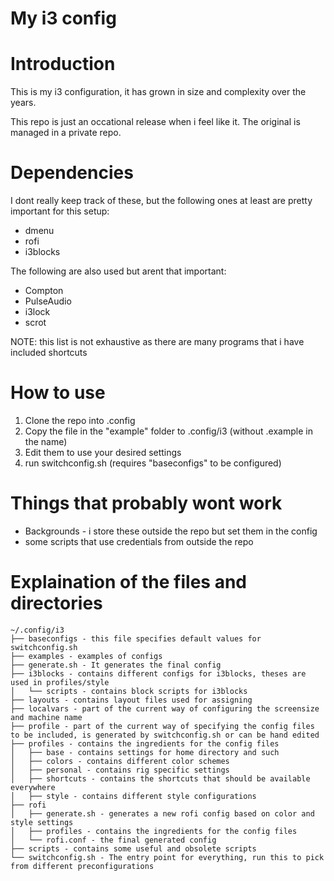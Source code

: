 My i3 config
===

# Introduction

This is my i3 configuration, it has grown in size and complexity over the years.

This repo is just an occational release when i feel like it. The original is
managed in a private repo.

# Dependencies

I dont really keep track of these, but the following ones at least are pretty
important for this setup:

 - dmenu
 - rofi
 - i3blocks

The following are also used but arent that important:

 - Compton
 - PulseAudio
 - i3lock
 - scrot

NOTE: this list is not exhaustive as there are many programs that i have
included shortcuts

# How to use
1. Clone the repo into .config
2. Copy the file in the "example" folder to .config/i3 (without .example in the
   name)
3. Edit them to use your desired settings
4. run switchconfig.sh (requires "baseconfigs" to be configured)

# Things that probably wont work

 - Backgrounds - i store these outside the repo but set them in the config
 - some scripts that use credentials from outside the repo

# Explaination of the files and directories
```
~/.config/i3
├── baseconfigs - this file specifies default values for switchconfig.sh
├── examples - examples of configs
├── generate.sh - It generates the final config
├── i3blocks - contains different configs for i3blocks, theses are used in profiles/style
│   └── scripts - contains block scripts for i3blocks
├── layouts - contains layout files used for assigning
├── localvars - part of the current way of configuring the screensize and machine name
├── profile - part of the current way of specifying the config files to be included, is generated by switchconfig.sh or can be hand edited
├── profiles - contains the ingredients for the config files
│   ├── base - contains settings for home directory and such
│   ├── colors - contains different color schemes
│   ├── personal - contains rig specific settings
│   ├── shortcuts - contains the shortcuts that should be available everywhere
│   ├── style - contains different style configurations
├── rofi
│   ├── generate.sh - generates a new rofi config based on color and style settings
│   ├── profiles - contains the ingredients for the config files
│   └── rofi.conf - the final generated config
├── scripts - contains some useful and obsolete scripts
└── switchconfig.sh - The entry point for everything, run this to pick from different preconfigurations
```
